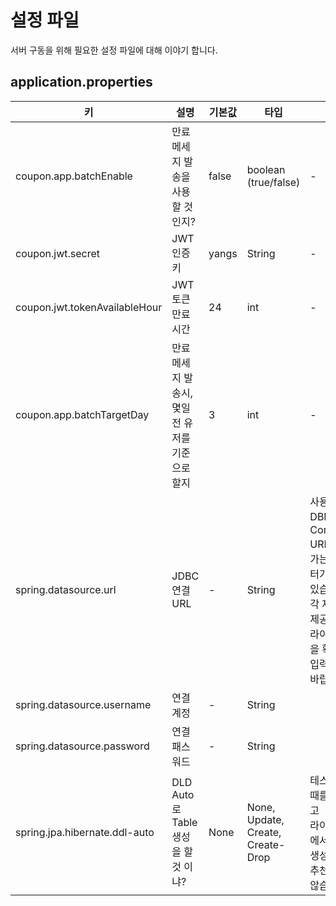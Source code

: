 # 설정 파일

서버 구동을 위해 필요한 설정 파일에 대해 이야기 합니다.

## application.properties

| 키 | 설명 | 기본값 | 타입 | 비고 |
| --- | --- | --- | --- | --- |
| coupon.app.batchEnable | 만료 메세지 발송을 사용 할 것인지? | false | boolean (true/false) | - |
| coupon.jwt.secret | JWT 인증 키 | yangs | String | - |
| coupon.jwt.tokenAvailableHour | JWT 토큰 만료 시간 | 24 | int | - |
| coupon.app.batchTargetDay | 만료 메세지 발송시, 몇일전 유저를 기준으로 할지 | 3 | int | - |
| spring.datasource.url | JDBC 연결 URL  | - | String | 사용할 DBMS별로 Connection URL에 들어가는 파라미터가 다를 수 있습니다.<br>각 제조사가 제공하는 드라이버 스펙을 확인하고 입력 하시기 바랍니다. |
| spring.datasource.username | 연결 계정  | - | String |  |
| spring.datasource.password | 연결 패스워드 | - | String |  |
| spring.jpa.hibernate.ddl-auto | DLD Auto로 Table 생성을 할 것 이냐? | None | None, Update, Create, Create-Drop | 테스트를 할때를 제외하고<br>라이브 환경에서는 자동 생성/수정을  추천하지는 않습니다. |